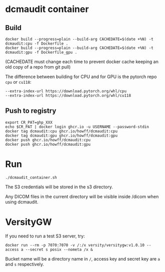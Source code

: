 # dcmaudit container

## Build

```
docker build --progress=plain --build-arg CACHEDATE=$(date +%N) -t dcmaudit:cpu -f Dockerfile .
docker build --progress=plain --build-arg CACHEDATE=$(date +%N) -t dcmaudit:gpu -f Dockerfile_gpu .
```

(CACHEDATE must change each time to prevent docker cache keeping an old copy of a repo from git pull)

The difference between building for CPU and for GPU is the pytorch repo `cpu` or `cu118`:
```
--extra-index-url https://download.pytorch.org/whl/cpu
--extra-index-url https://download.pytorch.org/whl/cu118
```

## Push to registry

```
export CR_PAT=ghp_XXX
echo $CR_PAT | docker login ghcr.io -u USERNAME --password-stdin
docker tag dcmaudit:cpu ghcr.io/howff/dcmaudit:cpu
docker tag dcmaudit:gpu ghcr.io/howff/dcmaudit:gpu
docker push ghcr.io/howff/dcmaudit:cpu
docker push ghcr.io/howff/dcmaudit:gpu
```

# Run

```
./dcmaudit_container.sh
```

The S3 credentials will be stored in the s3 directory.

Any DICOM files in the current directory will be visible inside /dicom when using dcmaudit.


# VersityGW

If you need to run a test S3 server, try:
```
docker run --rm -p 7070:7070 -v /:/x versity/versitygw:v1.0.10 --access a --secret s posix --nometa /x &
```
Bucket name will be a directory name in `/`, access key and secret key are `a` and `s` respectively.
